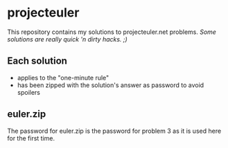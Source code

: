 projecteuler
========
This repository contains my solutions to projecteuler.net problems.
*Some solutions are really quick 'n dirty hacks. ;)*

Each solution
------------------
* applies to the "one-minute rule" 
* has been zipped with the solution's answer as password to avoid spoilers

euler.zip
--------
The password for euler.zip is the password for problem 3 as it is used here for the first time.

